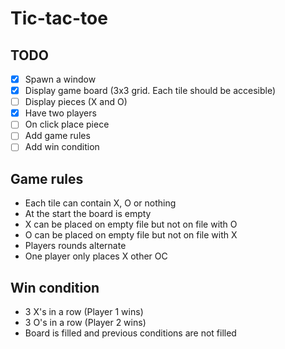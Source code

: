 # Tic-tac-toe
## TODO

- [x] Spawn a window
- [x] Display game board (3x3 grid. Each tile should be accesible)
- [ ] Display pieces (X and O)
- [x] Have two players
- [ ] On click place piece
- [ ] Add game rules
- [ ] Add win condition

## Game rules

- Each tile can contain X, O or nothing 
- At the start the board is empty
- X can be placed on empty file but not on file with O
- O can be placed on empty file but not on file with X
- Players rounds alternate 
- One player only places X other OC

## Win condition
 
- 3 X's in a row (Player 1 wins)
- 3 O's in a row (Player 2 wins)
- Board is filled and previous conditions are not filled
